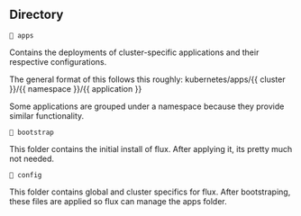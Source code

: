 ## Directory

`📁 apps`

Contains the deployments of cluster-specific applications and their respective configurations.

The general format of this follows this roughly: kubernetes/apps/{{ cluster }}/{{ namespace }}/{{ application }}

Some applications are grouped under a namespace because they provide similar functionality.

`📁 bootstrap`

This folder contains the initial install of flux. After applying it, its pretty much not needed.

`📁 config`

This folder contains global and cluster specifics for flux. After bootstraping, these files are applied so flux can manage the apps folder.
